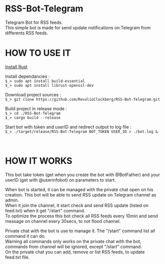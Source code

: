 # RSS-Bot-Telegram
Telegram Bot for RSS feeds.     
This simple bot is made for send update notifications on Telegram from differents RSS feeds.     

# HOW TO USE IT
[Install Rust](https://doc.rust-lang.org/cargo/getting-started/installation.html)     

Install dependancies :     
`$_> sudo apt install build-essential`     
`$_> sudo apt install librust-openssl-dev`     

Download project sources :     
`$_> git clone https://github.com/RevolioClockberg/RSS-Bot-Telegram.git`     

Build project in release mode :     
`$_> cd ./RSS-Bot-Telegram`     
`$_> cargo build --release`     

Start bot with token and userID and redirect output to log file :      
`$_> ./target/release/RSS-Bot-Telegram BOT_TOKEN USER_ID > ./bot.log &`     


&nbsp;


# HOW IT WORKS
This bot take token (get when you create the bot with @BotFather) and your userID (get with @userinfobot) on parameters to start.

When bot is started, it can be managed with the private chat open on his creation. This bot will be able to send RSS update on Telegram channel as admin.      
When it join the channel, it start check and send RSS update (listed on feed.txt) when it get "/start" command.     
To optimize the process this bot check all RSS feeds every 10min and send message on channel every 30secs, to not flood channel.     

Private chat with the bot is use to manage it. The "/start" command list all command it can do.     
Warning all commands only works on the private chat with the bot, commands from channel will be ignored, except "/start" command.     
On the private chat you can add, remove or list RSS feeds, to update feed.txt file.     